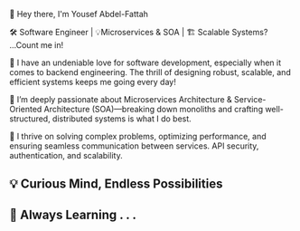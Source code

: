👋 Hey there, I'm Yousef Abdel-Fattah

 🛠️ Software Engineer | 💡Microservices & SOA  | 🏗️ Scalable Systems? ...Count me in!

💙 I have an undeniable love for software development, especially when it comes to backend engineering. The thrill of designing robust, scalable, and efficient systems keeps me going every day!

🔹 I’m deeply passionate about Microservices Architecture & Service-Oriented Architecture (SOA)—breaking down monoliths and crafting well-structured, distributed systems is what I do best.

🔹 I thrive on solving complex problems, optimizing performance, and ensuring seamless communication between services. API security, authentication, and scalability.

<h2>💡 Curious Mind, Endless Possibilities</h2>
<h2>🌱 Always Learning . . . </h2>
